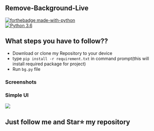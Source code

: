## Remove-Background-Live
[![forthebadge made-with-python](http://ForTheBadge.com/images/badges/made-with-python.svg)](https://www.python.org/)  
[![Python 3.6](https://img.shields.io/badge/python-3.6-blue.svg)](https://www.python.org/downloads/release/python-360/) 

## What steps you have to follow??
- Download or clone my Repository to your device
- type `pip install -r requirement.txt` in command prompt(this will install required package for project)
- Run `bg.py` file


### Screenshots

### Simple UI
<img src='https://github.com/muthuram05/Remove-Background-Live/demo.png'>

## Just follow me and Star⭐ my repository
